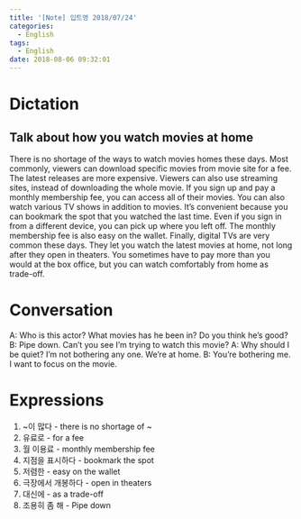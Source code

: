 ```yaml
---
title: '[Note] 입트영 2018/07/24'
categories:
  - English
tags:
  - English
date: 2018-08-06 09:32:01
---
```


# Dictation

## Talk about how you watch movies at home

There is no shortage of the ways to watch movies homes these days. Most commonly, viewers can download specific movies from movie site for a fee. The latest releases are more expensive. Viewers can also use streaming sites, instead of downloading the whole movie. If you sign up and pay a monthly membership fee, you can access all of their movies. You can also watch various TV shows in addition to movies. It’s convenient because you can bookmark the spot that you watched the last time. Even if you sign in from a different device, you can pick up where you left off. The monthly membership fee is also easy on the wallet. Finally, digital TVs are very common these days. They let you watch the latest movies at home, not long after they open in theaters. You sometimes have to pay more than you would at the box office, but you can watch comfortably from home as trade-off.

# Conversation

A: Who is this actor? What movies has he been in? Do you think he’s good?
B: Pipe down. Can’t you see I’m trying to watch this movie?
A: Why should I be quiet? I’m not bothering any one. We’re at home.
B: You’re bothering me. I want to focus on the movie.

# Expressions

1. ~이 많다 - there is no shortage of ~
2. 유료로 - for a fee
3. 월 이용료 - monthly membership fee
4. 지점을 표시하다 - bookmark the spot
5. 저렴한 - easy on the wallet
6. 극장에서 개봉하다 - open in theaters
7. 대신에 - as a trade-off
8. 조용히 좀 해 - Pipe down